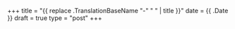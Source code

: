 +++
title = "{{ replace .TranslationBaseName "-" " " | title }}"
date = {{ .Date }}
draft = true
type = "post"
+++
